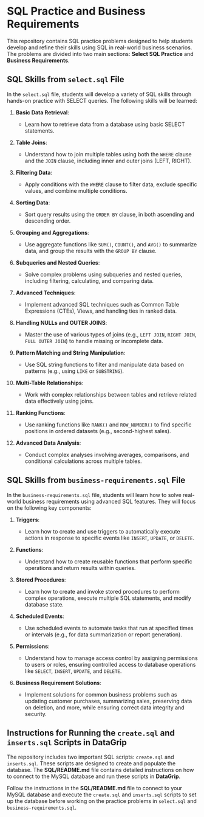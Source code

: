 # SQL Practice and Business Requirements

This repository contains SQL practice problems designed to help students develop and refine their skills using SQL in real-world business scenarios. The problems are divided into two main sections: **Select SQL Practice** and **Business Requirements**. 

## SQL Skills from `select.sql` File

In the `select.sql` file, students will develop a variety of SQL skills through hands-on practice with SELECT queries. The following skills will be learned:

1. **Basic Data Retrieval**:
   - Learn how to retrieve data from a database using basic SELECT statements.

2. **Table Joins**:
   - Understand how to join multiple tables using both the `WHERE` clause and the `JOIN` clause, including inner and outer joins (LEFT, RIGHT).

3. **Filtering Data**:
   - Apply conditions with the `WHERE` clause to filter data, exclude specific values, and combine multiple conditions.

4. **Sorting Data**:
   - Sort query results using the `ORDER BY` clause, in both ascending and descending order.

5. **Grouping and Aggregations**:
   - Use aggregate functions like `SUM()`, `COUNT()`, and `AVG()` to summarize data, and group the results with the `GROUP BY` clause.

6. **Subqueries and Nested Queries**:
   - Solve complex problems using subqueries and nested queries, including filtering, calculating, and comparing data.

7. **Advanced Techniques**:
   - Implement advanced SQL techniques such as Common Table Expressions (CTEs), Views, and handling ties in ranked data.

8. **Handling NULLs and OUTER JOINS**:
   - Master the use of various types of joins (e.g., `LEFT JOIN`, `RIGHT JOIN`, `FULL OUTER JOIN`) to handle missing or incomplete data.

9. **Pattern Matching and String Manipulation**:
   - Use SQL string functions to filter and manipulate data based on patterns (e.g., using `LIKE` or `SUBSTRING`).

10. **Multi-Table Relationships**:
    - Work with complex relationships between tables and retrieve related data effectively using joins.

11. **Ranking Functions**:
    - Use ranking functions like `RANK()` and `ROW_NUMBER()` to find specific positions in ordered datasets (e.g., second-highest sales).

12. **Advanced Data Analysis**:
    - Conduct complex analyses involving averages, comparisons, and conditional calculations across multiple tables.

## SQL Skills from `business-requirements.sql` File

In the `business-requirements.sql` file, students will learn how to solve real-world business requirements using advanced SQL features. They will focus on the following key components:

1. **Triggers**:
   - Learn how to create and use triggers to automatically execute actions in response to specific events like `INSERT`, `UPDATE`, or `DELETE`.

2. **Functions**:
   - Understand how to create reusable functions that perform specific operations and return results within queries.

3. **Stored Procedures**:
   - Learn how to create and invoke stored procedures to perform complex operations, execute multiple SQL statements, and modify database state.

4. **Scheduled Events**:
   - Use scheduled events to automate tasks that run at specified times or intervals (e.g., for data summarization or report generation).

5. **Permissions**:
   - Understand how to manage access control by assigning permissions to users or roles, ensuring controlled access to database operations like `SELECT`, `INSERT`, `UPDATE`, and `DELETE`.

6. **Business Requirement Solutions**:
   - Implement solutions for common business problems such as updating customer purchases, summarizing sales, preserving data on deletion, and more, while ensuring correct data integrity and security.

## Instructions for Running the `create.sql` and `inserts.sql` Scripts in DataGrip

The repository includes two important SQL scripts: `create.sql` and `inserts.sql`. These scripts are designed to create and populate the database. The **SQL/README.md** file contains detailed instructions on how to connect to the MySQL database and run these scripts in **DataGrip**.

Follow the instructions in the **SQL/README.md** file to connect to your MySQL database and execute the `create.sql` and `inserts.sql` scripts to set up the database before working on the practice problems in `select.sql` and `business-requirements.sql`.
